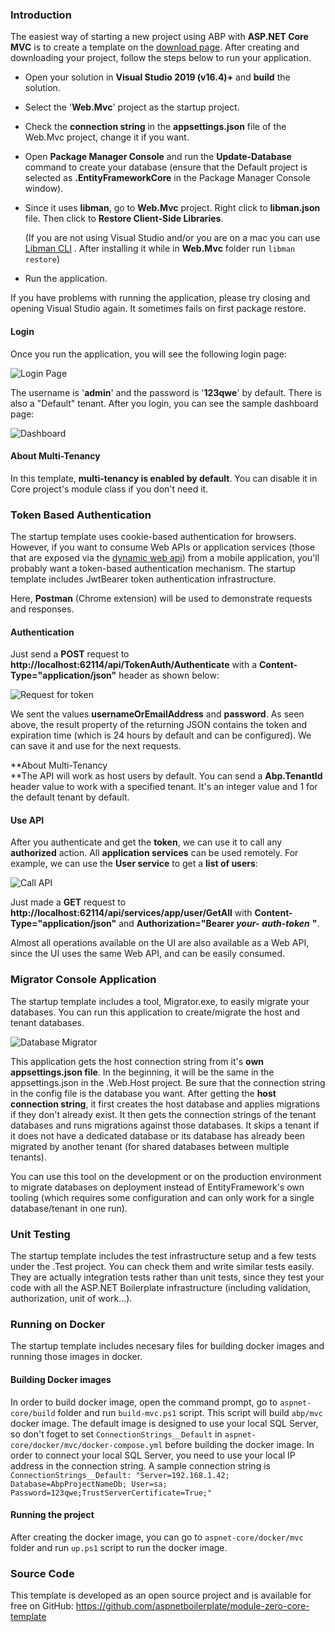 ### Introduction

The easiest way of starting a new project using ABP with **ASP.NET Core MVC** is to create a template on the [download page](/Templates). After creating and downloading your project, follow the steps below to run your application.

-   Open your solution in **Visual Studio 2019 (v16.4)+** and **build**
    the solution.
    
- Select the '**Web.Mvc**' project as the startup project.

- Check the **connection string** in the **appsettings.json** file of the Web.Mvc project, change it if you want.

-   Open **Package Manager Console** and run the **Update-Database** command
    to create your database (ensure that the Default project is selected as
    **.EntityFrameworkCore** in the Package Manager Console window).
    
- Since it uses **libman**, go to **Web.Mvc** project. Right click to **libman.json** file. Then click to **Restore Client-Side Libraries**. 

  (If you are not using Visual Studio and/or you are on a mac you can use [Libman CLI](https://github.com/aspnet/LibraryManager/wiki/Using-LibMan-CLI) . After installing it while in **Web.Mvc** folder run `libman restore`)

-   Run the application.

If you have problems with running the application, please try closing and
opening Visual Studio again. It sometimes fails on first package
restore.

#### Login

Once you run the application, you will see the following login page:

<img src="../images/module-zero-core-template-ui-login-2.png" alt="Login Page" class="img-thumbnail" />

The username is '**admin**' and the password is '**123qwe**' by default. There
is also a "Default" tenant. After you login, you can see the
sample dashboard page:

<img src="../images/module-zero-core-template-ui-home-2.png" alt="Dashboard" class="img-thumbnail" />

#### About Multi-Tenancy

In this template, **multi-tenancy is enabled by default**. You can
disable it in Core project's module class if you don't need it.

### Token Based Authentication

The startup template uses cookie-based authentication for browsers. However,
if you want to consume Web APIs or application services (those that are
exposed via the [dynamic web api](/Pages/Documents/Dynamic-Web-API)) from a
mobile application, you'll probably want a token-based authentication
mechanism. The startup template includes JwtBearer token authentication
infrastructure.

Here, **Postman** (Chrome extension) will be used to demonstrate
requests and responses.

#### Authentication

Just send a **POST** request to
**http://localhost:62114/api/TokenAuth/Authenticate** with a
**Content-Type="application/json"** header as shown below:

<img src="../images/aspnet-core-token-auth.png" alt="Request for token" class="img-thumbnail" />

We sent the values **usernameOrEmailAddress** and **password**. As seen
above, the result property of the returning JSON contains the token and expiration
time (which is 24 hours by default and can be configured). We can save
it and use for the next requests.

**About Multi-Tenancy  
**The API will work as host users by default. You can send a **Abp.TenantId**
header value to work with a specified tenant. It's an integer value and
1 for the default tenant by default.

#### Use API

After you authenticate and get the **token**, we can use it to call any
**authorized** action. All **application services** can be
used remotely. For example, we can use the **User service** to get a
**list of users**:

<img src="../images/token-request-v2.png" alt="Call API" class="img-thumbnail" />

Just made a **GET** request to
**http://localhost:62114/api/services/app/user/GetAll** with
**Content-Type="application/json"** and **Authorization="Bearer
*your-*** ***auth-token*** **"**.

Almost all operations available on the UI are also available as a Web API,
since the UI uses the same Web API, and can be easily consumed.

### Migrator Console Application

The startup template includes a tool, Migrator.exe, to easily migrate your
databases. You can run this application to create/migrate the host and
tenant databases.

<img src="../images/database-migrator.png" alt="Database Migrator" class="img-thumbnail" />

This application gets the host connection string from it's **own
appsettings.json file**. In the beginning, it will be the
same in the appsettings.json in the .Web.Host project.
Be sure that the connection string
in the config file is the database you want. After getting the **host**
**connection string**, it first creates the host database and applies
migrations if they don't already exist. It then gets the connection strings of the
tenant databases and runs migrations against those databases. It skips a
tenant if it does not have a dedicated database or its database has already
been migrated by another tenant (for shared databases between multiple
tenants).

You can use this tool on the development or on the production environment to
migrate databases on deployment instead of EntityFramework's own
tooling (which requires some configuration and can only work for a single
database/tenant in one run).

### Unit Testing

The startup template includes the test infrastructure setup and a few tests
under the .Test project. You can check them and write similar tests
easily. They are actually integration tests rather than unit tests,
since they test your code with all the ASP.NET Boilerplate infrastructure
(including validation, authorization, unit of work...).

### Running on Docker

The startup template includes necesary files for building docker images and running those images in docker.

#### Building Docker images

In order to build docker image, open the command prompt, go to `aspnet-core/build` folder and run `build-mvc.ps1` script. This script will build `abp/mvc` docker image.
The default image is designed to use your local SQL Server, so don't foget to set `ConnectionStrings__Default` in `aspnet-core/docker/mvc/docker-compose.yml` before building the docker image. In order to connect your local SQL Server, you need to use your local IP address in the connection string. 
A sample connection string is `ConnectionStrings__Default: "Server=192.168.1.42; Database=AbpProjectNameDb; User=sa; Password=123qwe;TrustServerCertificate=True;"`

#### Running the project

After creating the docker image, you can go to `aspnet-core/docker/mvc` folder and run `up.ps1` script to run the docker image.

### Source Code

This template is developed as an open source project and is available for free on GitHub:
<https://github.com/aspnetboilerplate/module-zero-core-template>
